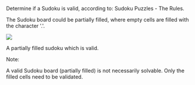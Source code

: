 Determine if a Sudoku is valid, according to: Sudoku Puzzles - The Rules.

The Sudoku board could be partially filled, where empty cells are filled with the character '.'.

![](http://upload.wikimedia.org/wikipedia/commons/thumb/f/ff/Sudoku-by-L2G-20050714.svg/250px-Sudoku-by-L2G-20050714.svg.png)

A partially filled sudoku which is valid.

Note:

A valid Sudoku board (partially filled) is not necessarily solvable. Only the filled cells need to be validated.
